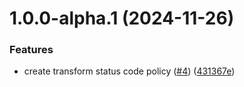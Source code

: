 # 1.0.0-alpha.1 (2024-11-26)


### Features

* create transform status code policy ([#4](https://github.com/gravitee-io/gravitee-policy-transform-status-code/issues/4)) ([431367e](https://github.com/gravitee-io/gravitee-policy-transform-status-code/commit/431367e5ea9e6bd6bb39be7fae749eb6c2390387))
